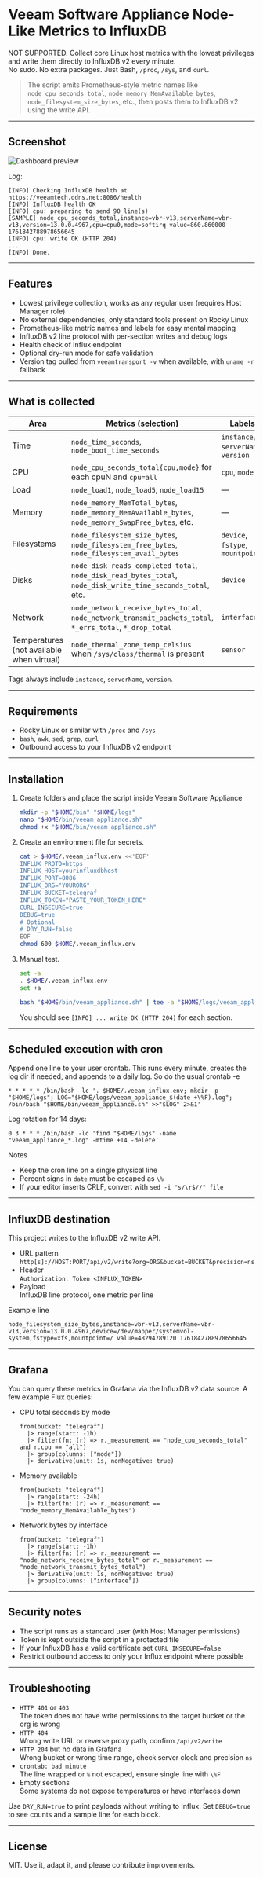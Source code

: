 # Veeam Software Appliance Node-Like Metrics to InfluxDB

NOT SUPPORTED. Collect core Linux host metrics with the lowest privileges and write them directly to InfluxDB v2 every minute.  
No sudo. No extra packages. Just Bash, `/proc`, `/sys`, and `curl`.

> The script emits Prometheus-style metric names like `node_cpu_seconds_total`, `node_memory_MemAvailable_bytes`, `node_filesystem_size_bytes`, etc., then posts them to InfluxDB v2 using the write API.

---

## Screenshot

![Dashboard preview](./screenshot.png)

Log:

```
[INFO] Checking InfluxDB health at https://veeamtech.ddns.net:8086/health
[INFO] InfluxDB health OK
[INFO] cpu: preparing to send 90 line(s)
[SAMPLE] node_cpu_seconds_total,instance=vbr-v13,serverName=vbr-v13,version=13.0.0.4967,cpu=cpu0,mode=softirq value=860.860000 1761842788978656645
[INFO] cpu: write OK (HTTP 204)
...
[INFO] Done.
```

---

## Features

- Lowest privilege collection, works as any regular user (requires Host Manager role)
- No external dependencies, only standard tools present on Rocky Linux
- Prometheus-like metric names and labels for easy mental mapping
- InfluxDB v2 line protocol with per-section writes and debug logs
- Health check of Influx endpoint
- Optional dry-run mode for safe validation
- Version tag pulled from `veeamtransport -v` when available, with `uname -r` fallback

---

## What is collected

| Area | Metrics (selection) | Labels |
|---|---|---|
| Time | `node_time_seconds`, `node_boot_time_seconds` | `instance`, `serverName`, `version` |
| CPU | `node_cpu_seconds_total{cpu,mode}` for each cpuN and `cpu=all` | `cpu`, `mode` |
| Load | `node_load1`, `node_load5`, `node_load15` | — |
| Memory | `node_memory_MemTotal_bytes`, `node_memory_MemAvailable_bytes`, `node_memory_SwapFree_bytes`, etc. | — |
| Filesystems | `node_filesystem_size_bytes`, `node_filesystem_free_bytes`, `node_filesystem_avail_bytes` | `device`, `fstype`, `mountpoint` |
| Disks | `node_disk_reads_completed_total`, `node_disk_read_bytes_total`, `node_disk_write_time_seconds_total`, etc. | `device` |
| Network | `node_network_receive_bytes_total`, `node_network_transmit_packets_total`, `*_errs_total`, `*_drop_total` | `interface` |
| Temperatures (not available when virtual) | `node_thermal_zone_temp_celsius` when `/sys/class/thermal` is present | `sensor` |

Tags always include `instance`, `serverName`, `version`.

---

## Requirements

- Rocky Linux or similar with `/proc` and `/sys`
- `bash`, `awk`, `sed`, `grep`, `curl`
- Outbound access to your InfluxDB v2 endpoint

---

## Installation

1. Create folders and place the script inside Veeam Software Appliance

   ```bash
   mkdir -p "$HOME/bin" "$HOME/logs"
   nano "$HOME/bin/veeam_appliance.sh"
   chmod +x "$HOME/bin/veeam_appliance.sh"
   ```
   
2. Create an environment file for secrets.

   ```bash
   cat > $HOME/.veeam_influx.env <<'EOF'
   INFLUX_PROTO=https
   INFLUX_HOST=yourinfluxdbhost
   INFLUX_PORT=8086
   INFLUX_ORG="YOURORG"
   INFLUX_BUCKET=telegraf
   INFLUX_TOKEN="PASTE_YOUR_TOKEN_HERE"
   CURL_INSECURE=true
   DEBUG=true
   # Optional
   # DRY_RUN=false
   EOF
   chmod 600 $HOME/.veeam_influx.env
   ```

3. Manual test.

   ```bash
   set -a
   . $HOME/.veeam_influx.env
   set +a

   bash "$HOME/bin/veeam_appliance.sh" | tee -a "$HOME/logs/veeam_appliance_$(date +%F).log"
   ```

   You should see `[INFO] ... write OK (HTTP 204)` for each section.

---

## Scheduled execution with cron

Append one line to your user crontab. This runs every minute, creates the log dir if needed, and appends to a daily log. So do the usual crontab -e

```cron
* * * * * /bin/bash -lc '. $HOME/.veeam_influx.env; mkdir -p "$HOME/logs"; LOG="$HOME/logs/veeam_appliance_$(date +\%F).log"; /bin/bash "$HOME/bin/veeam_appliance.sh" >>"$LOG" 2>&1'
```

Log rotation for 14 days:

```cron
0 3 * * * /bin/bash -lc 'find "$HOME/logs" -name "veeam_appliance_*.log" -mtime +14 -delete'
```

Notes
- Keep the cron line on a single physical line
- Percent signs in `date` must be escaped as `\%`
- If your editor inserts CRLF, convert with `sed -i "s/\r$//" file`

---

## InfluxDB destination

This project writes to the InfluxDB v2 write API.

- URL pattern  
  `http[s]://HOST:PORT/api/v2/write?org=ORG&bucket=BUCKET&precision=ns`
- Header  
  `Authorization: Token <INFLUX_TOKEN>`
- Payload  
  InfluxDB line protocol, one metric per line

Example line

```
node_filesystem_size_bytes,instance=vbr-v13,serverName=vbr-v13,version=13.0.0.4967,device=/dev/mapper/systemvol-system,fstype=xfs,mountpoint=/ value=48294789120 1761842788978656645
```

---

## Grafana

You can query these metrics in Grafana via the InfluxDB v2 data source. A few example Flux queries:

- CPU total seconds by mode
  ```flux
  from(bucket: "telegraf")
    |> range(start: -1h)
    |> filter(fn: (r) => r._measurement == "node_cpu_seconds_total" and r.cpu == "all")
    |> group(columns: ["mode"])
    |> derivative(unit: 1s, nonNegative: true)
  ```

- Memory available
  ```flux
  from(bucket: "telegraf")
    |> range(start: -24h)
    |> filter(fn: (r) => r._measurement == "node_memory_MemAvailable_bytes")
  ```

- Network bytes by interface
  ```flux
  from(bucket: "telegraf")
    |> range(start: -1h)
    |> filter(fn: (r) => r._measurement == "node_network_receive_bytes_total" or r._measurement == "node_network_transmit_bytes_total")
    |> derivative(unit: 1s, nonNegative: true)
    |> group(columns: ["interface"])
  ```

---

## Security notes

- The script runs as a standard user (with Host Manager permissions)
- Token is kept outside the script in a protected file
- If your InfluxDB has a valid certificate set `CURL_INSECURE=false`
- Restrict outbound access to only your Influx endpoint where possible

---

## Troubleshooting

- `HTTP 401` or `403`  
  The token does not have write permissions to the target bucket or the org is wrong
- `HTTP 404`  
  Wrong write URL or reverse proxy path, confirm `/api/v2/write`
- `HTTP 204` but no data in Grafana  
  Wrong bucket or wrong time range, check server clock and precision `ns`
- `crontab: bad minute`  
  The line wrapped or `%` not escaped, ensure single line with `\%F`
- Empty sections  
  Some systems do not expose temperatures or have interfaces down

Use `DRY_RUN=true` to print payloads without writing to Influx. Set `DEBUG=true` to see counts and a sample line for each block.

---

## License

MIT. Use it, adapt it, and please contribute improvements.
